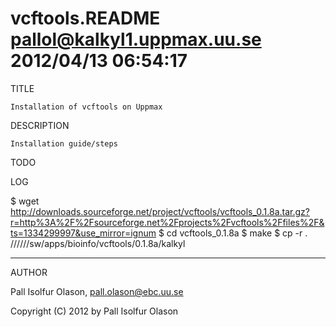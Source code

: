 # vcftools.README     pallol@kalkyl1.uppmax.uu.se     2012/04/13 06:54:17

TITLE

	Installation of vcftools on Uppmax

DESCRIPTION

	Installation guide/steps

TODO


LOG

$ wget http://downloads.sourceforge.net/project/vcftools/vcftools_0.1.8a.tar.gz?r=http%3A%2F%2Fsourceforge.net%2Fprojects%2Fvcftools%2Ffiles%2F&ts=1334299997&use_mirror=ignum
$ cd vcftools_0.1.8a
$ make
$ cp -r . //////sw/apps/bioinfo/vcftools/0.1.8a/kalkyl

-------
AUTHOR

Pall Isolfur Olason, pall.olason@ebc.uu.se

Copyright (C) 2012 by Pall Isolfur Olason

